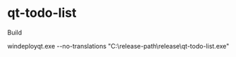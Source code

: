 # qt-todo-listBuildwindeployqt.exe --no-translations "C:\release-path\release\qt-todo-list.exe"